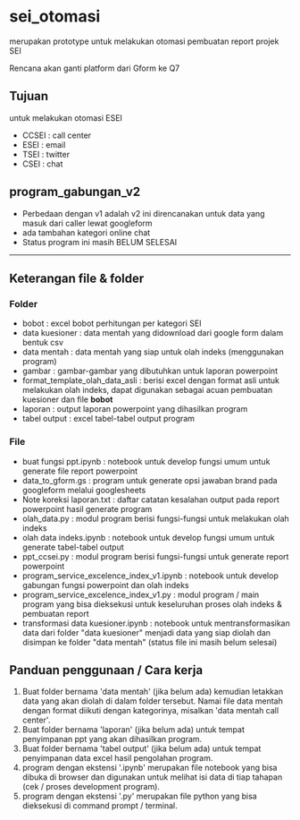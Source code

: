 # sei_otomasi

merupakan prototype untuk melakukan otomasi pembuatan report projek SEI

Rencana akan ganti platform dari Gform ke Q7

## Tujuan

untuk melakukan otomasi ESEI

* CCSEI : call center
* ESEI : email
* TSEI : twitter
* CSEI : chat


## program_gabungan_v2

* Perbedaan dengan v1 adalah v2 ini direncanakan untuk data yang masuk dari caller lewat googleform
* ada tambahan kategori online chat
* Status program ini masih BELUM SELESAI


<hr>

## Keterangan file & folder

### Folder

* bobot			: excel bobot perhitungan per kategori SEI
* data kuesioner  : data mentah yang didownload dari google form dalam bentuk csv
* data mentah		: data mentah yang siap untuk olah indeks (menggunakan program)
* gambar			: gambar-gambar yang dibutuhkan untuk laporan powerpoint
* format_template_olah_data_asli : berisi excel dengan format asli untuk melakukan olah indeks, dapat digunakan sebagai acuan pembuatan kuesioner dan file **bobot**
* laporan			: output laporan powerpoint yang dihasilkan program
* tabel output	: excel tabel-tabel output program


### File
* buat fungsi ppt.ipynb                       : notebook untuk develop fungsi umum untuk generate file report powerpoint
* data_to_gform.gs                            : program untuk generate opsi jawaban brand pada googleform melalui googlesheets
* Note koreksi laporan.txt                    : daftar catatan kesalahan output pada report powerpoint hasil generate program
* olah_data.py                                : modul program berisi fungsi-fungsi untuk melakukan olah indeks
* olah data indeks.ipynb                      : notebook untuk develop fungsi umum untuk generate tabel-tabel output
* ppt_ccsei.py                                : modul program berisi fungsi-fungsi untuk generate report powerpoint
* program_service_excelence_index_v1.ipynb    : notebook untuk develop gabungan fungsi powerpoint dan olah indeks
* program_service_excelence_index_v1.py       : modul program / main program yang bisa dieksekusi untuk keseluruhan proses olah indeks & pembuatan report
* transformasi data kuesioner.ipynb           : notebook untuk mentransformasikan data dari folder "data kuesioner" menjadi data yang siap diolah dan disimpan ke folder "data mentah" (status file ini masih belum selesai)


## Panduan penggunaan / Cara kerja

1. Buat folder bernama 'data mentah' (jika belum ada) kemudian letakkan data yang akan diolah di dalam folder tersebut. Namai file data mentah dengan format diikuti dengan kategorinya, misalkan 'data mentah call center'.
2. Buat folder bernama 'laporan' (jika belum ada) untuk tempat penyimpanan ppt yang akan dihasilkan program.
3. Buat folder bernama 'tabel output' (jika belum ada) untuk tempat penyimpanan data excel hasil pengolahan program.
4. program dengan ekstensi '.ipynb' merupakan file notebook yang bisa dibuka di browser dan digunakan untuk melihat isi data di tiap tahapan (cek / proses development program).
5. program dengan ekstensi '.py' merupakan file python yang bisa dieksekusi di command prompt / terminal.
